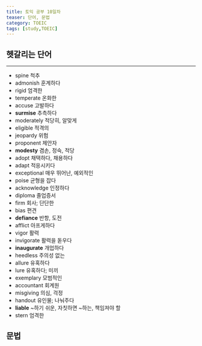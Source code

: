 ```yaml
---
title: 토익 공부 10일차
teaser: 단어, 문법
category: TOEIC
tags: [study,TOEIC]
---
```


## 헷갈리는 단어
* * *
- spine 척추
- admonish 훈계하다
- rigid 엄격한
- temperate 온화한
- accuse 고발하다
- **surmise** 추측하다
- moderately 적당히, 알맞게
- eligible 적격의
- jeopardy 위험
- proponent 제안자
- **modesty** 겸손, 정숙, 적당
- adopt 채택하다, 채용하다
- adapt 적응시키다
- exceptional 매우 뛰어난, 예외적인
- poise 균형을 잡다
- acknowledge 인정하다
- diploma 졸업증서
- firm 회사; 단단한
- bias 편견
- **defiance** 반항, 도전
- afflict 아프게하다
- vigor 활력
- invigorate 활력을 돋우다
- **inaugurate** 개업하다
- heedless 주의성 없는
- allure 유혹하다
- lure 유혹하다; 미끼
- exemplary 모범적인
- accountant 회계원
- misgiving 의심, 걱정
- handout 유인물; 나눠주다
- **liable** ~하기 쉬운, 자칫하면 ~하는, 책임져야 할
- stern 엄격한

## 문법



